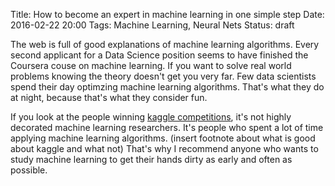 Title: How to become an expert in machine learning in one simple step
Date: 2016-02-22 20:00
Tags: Machine Learning, Neural Nets
Status: draft

The web is full of good explanations of machine learning algorithms. Every second
applicant for a Data Science position seems to have finished the Coursera couse on
machine learning. If you want to solve real world problems knowing the theory
doesn't get you very far. Few data scientists spend their day optimzing machine
learning algorithms. That's what they do at night, because that's what they
consider fun.

If you look at the people winning [kaggle competitions](http://kaggle.com), it's
not highly decorated machine learning researchers. It's people who spent a lot of
time applying machine learning algorithms. (insert footnote about what is good
about kaggle and what not) That's why I recommend anyone who wants to study
machine learning to get their hands dirty as early and often as possible.